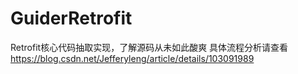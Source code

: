 # GuiderRetrofit
Retrofit核心代码抽取实现，了解源码从未如此酸爽
具体流程分析请查看 https://blog.csdn.net/Jefferyleng/article/details/103091989
